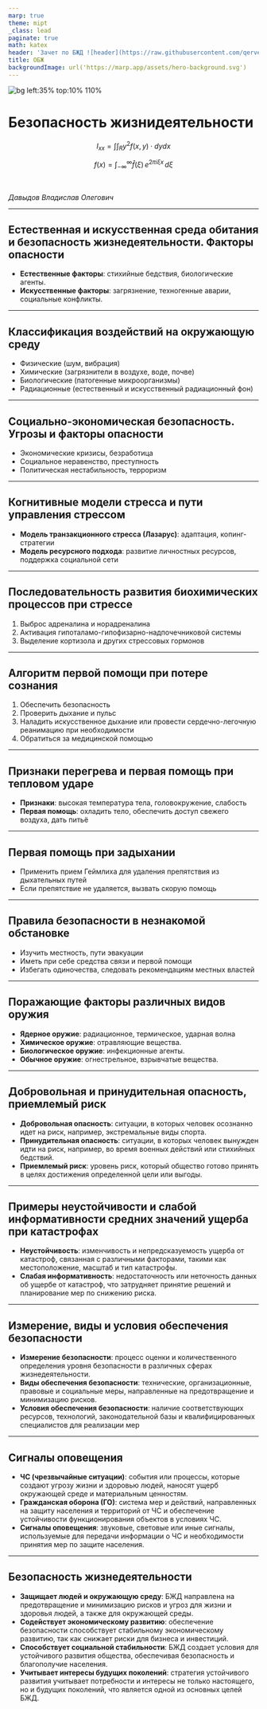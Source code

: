 ```yaml
---
marp: true
theme: mipt
_class: lead
paginate: true
math: katex
header: 'Зачет по БЖД ![header](https://raw.githubusercontent.com/qerve/mipt-marp/main/header_white.png)'
title: ОБЖ
backgroundImage: url('https://marp.app/assets/hero-background.svg')
---
```


<!-- _class: lead -->

![bg left:35% top:10% 110%](start_logo.png)

# Безопасность жизнидеятельности

$$ I_{xx}=\int\int_Ry^2f(x,y)\cdot{}dydx $$

$$
f(x) = \int_{-\infty}^\infty
    \hat f(\xi)\,e^{2 \pi i \xi x}
    \,d\xi
$$

<br>


_Давыдов Владислав Олегович_

---

## Естественная и искусственная среда обитания и безопасность жизнедеятельности. Факторы опасности
- **Естественные факторы**: стихийные бедствия, биологические агенты.
- **Искусственные факторы**: загрязнение, техногенные аварии, социальные конфликты.

---

## Классификация воздействий на окружающую среду
- Физические (шум, вибрация)
- Химические (загрязнители в воздухе, воде, почве)
- Биологические (патогенные микроорганизмы)
- Радиационные (естественный и искусственный радиационный фон)

---

## Социально-экономическая безопасность. Угрозы и факторы опасности
- Экономические кризисы, безработица
- Социальное неравенство, преступность
- Политическая нестабильность, терроризм

---

## Когнитивные модели стресса и пути управления стрессом
- **Модель транзакционного стресса (Лазарус)**: адаптация, копинг-стратегии
- **Модель ресурсного подхода**: развитие личностных ресурсов, поддержка социальной сети

---

## Последовательность развития биохимических процессов при стрессе
1. Выброс адреналина и норадреналина
2. Активация гипоталамо-гипофизарно-надпочечниковой системы
3. Выделение кортизола и других стрессовых гормонов

---

## Алгоритм первой помощи при потере сознания
1. Обеспечить безопасность
2. Проверить дыхание и пульс
3. Наладить искусственное дыхание или провести сердечно-легочную реанимацию при необходимости
4. Обратиться за медицинской помощью

---

## Признаки перегрева и первая помощь при тепловом ударе
- **Признаки**: высокая температура тела, головокружение, слабость
- **Первая помощь**: охладить тело, обеспечить доступ свежего воздуха, дать питьё

---

## Первая помощь при задыхании
- Применить прием Геймлиха для удаления препятствия из дыхательных путей
- Если препятствие не удаляется, вызвать скорую помощь

---

## Правила безопасности в незнакомой обстановке
- Изучить местность, пути эвакуации
- Иметь при себе средства связи и первой помощи
- Избегать одиночества, следовать рекомендациям местных властей

---

## Поражающие факторы различных видов оружия
- **Ядерное оружие**: радиационное, термическое, ударная волна
- **Химическое оружие**: отравляющие вещества.
- **Биологическое оружие**: инфекционные агенты.
- **Обычное оружие**: огнестрельное, взрывчатые вещества.

---

## Добровольная и принудительная опасность, приемлемый риск
- **Добровольная опасность**: ситуации, в которых человек осознанно идет на риск, например, экстремальные виды спорта.
- **Принудительная опасность**: ситуации, в которых человек вынужден идти на риск, например, во время военных действий или стихийных бедствий.
- **Приемлемый риск**: уровень риск, который общество готово принять в целях достижения определенной цели или выгоды.

---

## Примеры неустойчивости и слабой информативности средних значений ущерба при катастрофах
- **Неустойчивость**: изменчивость и непредсказуемость ущерба от катастроф, связанная с различными факторами, такими как местоположение, масштаб и тип катастрофы.
- **Слабая информативность**: недостаточность или неточность данных об ущербе от катастроф, что затрудняет принятие решений и планирование мер по снижению риска.

---

## Измерение, виды и условия обеспечения безопасности
<!-- _class: tinytext -->
- **Измерение безопасности**: процесс оценки и количественного определения уровня безопасности в различных сферах жизнедеятельности.
- **Виды обеспечения безопасности**: технические, организационные, правовые и социальные меры, направленные на предотвращение и минимизацию рисков.
- **Условия обеспечения безопасности**: наличие соответствующих ресурсов, технологий, законодательной базы и квалифицированных специалистов для реализации мер

---

## Сигналы оповещения
- **ЧС (чрезвычайные ситуации)**: события или процессы, которые создают угрозу жизни и здоровью людей, наносят ущерб окружающей среде и материальным ценностям.
- **Гражданская оборона (ГО)**: система мер и действий, направленных на защиту населения и территорий от ЧС и обеспечение устойчивости функционирования объектов в условиях ЧС.
- **Сигналы оповещения**: звуковые, световые или иные сигналы, используемые для передачи информации о ЧС и необходимости принятия мер по защите населения.

---

## Безопасность жизнедеятельности
<!-- _class: tinytext -->
- **Защищает людей и окружающую среду**: БЖД направлена на предотвращение и минимизацию рисков и угроз для жизни и здоровья людей, а также для окружающей среды.
- **Содействует экономическому развитию**: обеспечение безопасности способствует стабильному экономическому развитию, так как снижает риски для бизнеса и инвестиций.
- **Способствует социальной стабильности**: БЖД создает условия для устойчивого развития общества, обеспечивая безопасность и благополучие населения.
- **Учитывает интересы будущих поколений**: стратегия устойчивого развития учитывает потребности и интересы не только настоящего, но и будущих поколений, что является одной из основных целей БЖД.